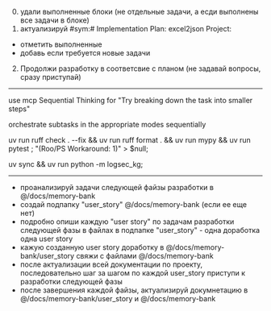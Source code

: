 0. удали выполненные блоки (не отдельные задачи, а есди выполнены все задачи в блоке)
1. актуализируй #sym:# Implementation Plan: excel2json Project:
- отметить выполненные
-  добавь если требуется новые задачи
2. Продолжи разработку в соответсвие с планом (не задавай вопросы, сразу приступай)


---
use mcp Sequential Thinking for "Try breaking down the task into smaller steps"


orchestrate subtasks in the appropriate modes sequentially



uv run ruff check . --fix && uv run ruff format . && uv run mypy && uv run pytest ; "(Roo/PS Workaround: 1)" > $null;

uv sync && uv run python -m logsec_kg; 



---
- проанализируй задачи следующей файзы разработки в @/docs/memory-bank 
- создай подпапку "user_story" @/docs/memory-bank (если ее еще нет)
- подробно опиши каждую "user story" по задачам разработки следующей фазы в файлах в подпапке "user_story"  - одна доработка одна user story
- кажую созданную user story доработку в @/docs/memory-bank/user_story   свяжи c файлами @/docs/memory-bank 
- после актуализации всей документации по проекту, последовательно шаг за шагом по каждой user_story приступи к разработки следующей фазы
- после завершения каждой файзы, актуализируй докумнетацию в @/docs/memory-bank/user_story  и @/docs/memory-bank